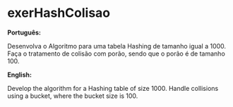# exerHashColisao

**Português:**

Desenvolva o Algoritmo para uma tabela Hashing de tamanho igual a 1000. Faça o tratamento de colisão com porão, sendo que o porão é de tamanho 100.

**English:**

Develop the algorithm for a Hashing table of size 1000. Handle collisions using a bucket, where the bucket size is 100.

